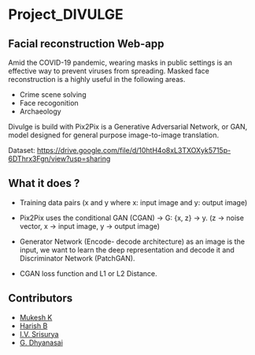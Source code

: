 # Project_DIVULGE
## Facial reconstruction Web-app

Amid the COVID-19 pandemic, wearing masks in public settings is an effective way to prevent viruses from spreading. Masked face reconstruction is a highly useful in the following areas.
- Crime scene solving
- Face recogonition
- Archaeology

Divulge is build with Pix2Pix is a Generative Adversarial Network, or GAN, model designed for general purpose image-to-image translation.

Dataset: https://drive.google.com/file/d/10htH4o8xL3TXOXyk5715p-6DThrx3Fgn/view?usp=sharing

## What it does ?
* Training data pairs (x and y where x: input image and y: output image)

* Pix2Pix uses the conditional GAN (CGAN) → G: {x, z} → y. (z → noise vector, x → input image, y → output image)

* Generator Network (Encode- decode architecture) as an image is the input, we want to learn the deep representation and decode it and Discriminator Network (PatchGAN).

* CGAN loss function and L1 or L2 Distance.

## Contributors
- [Mukesh K](https://github.com/mukesh663)
- [Harish B](https://github.com/irahgem)
- [I.V. Srisurya](https://github.com/IVSrisurya)
- [G. Dhyanasai](https://github.com/dhyanasai)
